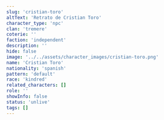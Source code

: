 ```yaml
---
slug: 'cristian-toro'
altText: 'Retrato de Cristian Toro'
character_type: 'npc'
clan: 'tremere'
coterie: ''
faction: 'independent'
description: ''
hide: false
image: '../../assets/character_images/cristian-toro.png'
name: 'Cristian Toro'
nationality: 'spanish'
pattern: 'default'
race: 'kindred'
related_characters: []
role: ''
showInfo: false
status: 'unlive'
tags: []
---
```

